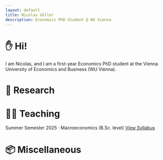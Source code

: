 ```yaml
---
layout: default
title: Nicolas Göller
description: Economics PhD Student @ WU Vienna
---
```


# ✋ Hi!

I am Nicolas, and I am a first-year Economics PhD student at the Vienna University of Economics and Business (WU Vienna). 

# 📝 Research


# 👨‍🏫 Teaching

Summer Semester 2025 · Macroeconomics (B.Sc. level) [View Syllabus](https://vvz.wu.ac.at/cgi-bin/vvz.pl?C=L;I=2398;LV=3;L2=S;L3=S;U=H;S=24W;LANG=EN)

# 📦 Miscellaneous


